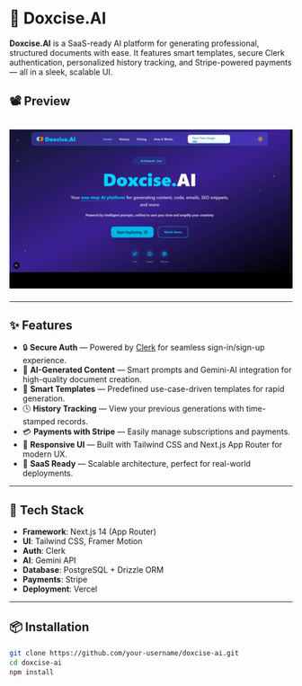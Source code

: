 # 🧠 Doxcise.AI

**Doxcise.AI** is a SaaS-ready AI platform for generating professional, structured documents with ease. It features smart templates, secure Clerk authentication, personalized history tracking, and Stripe-powered payments — all in a sleek, scalable UI.

## 📽️ Preview

![Preview.gif](./Preview.gif)
---
---

## ✨ Features

- 🔒 **Secure Auth** — Powered by [Clerk](https://clerk.dev) for seamless sign-in/sign-up experience.
- 🤖 **AI-Generated Content** — Smart prompts and Gemini-AI integration for high-quality document creation.
- 🧠 **Smart Templates** — Predefined use-case-driven templates for rapid generation.
- 🕓 **History Tracking** — View your previous generations with time-stamped records.
- 💳 **Payments with Stripe** — Easily manage subscriptions and payments.
- 📱 **Responsive UI** — Built with Tailwind CSS and Next.js App Router for modern UX.
- 🧩 **SaaS Ready** — Scalable architecture, perfect for real-world deployments.

---

## 🚀 Tech Stack

- **Framework**: Next.js 14 (App Router)
- **UI**: Tailwind CSS, Framer Motion
- **Auth**: Clerk
- **AI**: Gemini API
- **Database**: PostgreSQL + Drizzle ORM
- **Payments**: Stripe
- **Deployment**: Vercel

---

## 📦 Installation

```bash
git clone https://github.com/your-username/doxcise-ai.git
cd doxcise-ai
npm install
